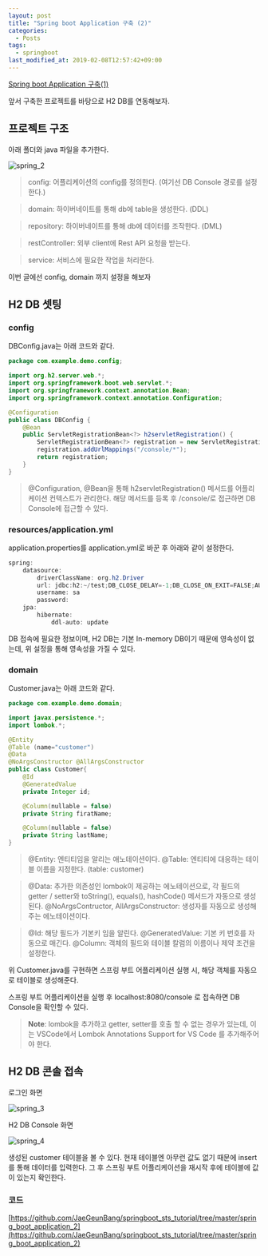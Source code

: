 ```yaml
---
layout: post
title: "Spring boot Application 구축 (2)"
categories:
  - Posts
tags:
  - springboot
last_modified_at: 2019-02-08T12:57:42+09:00
---
```


[Spring boot Application 구축(1)](https://jaegeunbang.github.io/web.springboot/Spring-Boot-Application-%EA%B5%AC%EC%B6%95(1))

앞서 구축한 프로젝트를 바탕으로 H2 DB를 연동해보자.

## 프로젝트 구조
아래 폴더와 java 파일을 추가한다.

![spring_2](https://user-images.githubusercontent.com/22383120/52461702-86aaed80-2bb3-11e9-9e7b-8720b4fa57ba.PNG)

> config: 어플리케이션의 config를 정의한다. (여기선 DB Console 경로를 설정한다.)

> domain: 하이버네이트를 통해 db에 table을 생성한다. (DDL)

> repository: 하이버네이트를 통해 db에 데이터를 조작한다. (DML)

> restController: 외부 client에 Rest API 요청을 받는다.

> service: 서비스에 필요한 작업을 처리한다.

이번 글에선 config, domain 까지 설정을 해보자

## H2 DB 셋팅
### config
DBConfig.java는 아래 코드와 같다.

```java
package com.example.demo.config;

import org.h2.server.web.*;
import org.springframework.boot.web.servlet.*;
import org.springframework.context.annotation.Bean;
import org.springframework.context.annotation.Configuration;

@Configuration
public class DBConfig {
	@Bean
	public ServletRegistrationBean<?> h2servletRegistration() {
        ServletRegistrationBean<?> registration = new ServletRegistrationBean<>(new WebServlet());
		registration.addUrlMappings("/console/*");
		return registration;
	}
}
```
> @Configuration, @Bean을 통해 h2servletRegistration() 메서드를 어플리케이션 컨텍스트가 관리한다. 해당 메서드를 등록 후 /console/로 접근하면 DB Console에 접근할 수 있다.

### resources/application.yml
application.properties를 application.yml로 바꾼 후 아래와 같이 설정한다.
```java
spring:
    datasource:
        driverClassName: org.h2.Driver
        url: jdbc:h2:~/test;DB_CLOSE_DELAY=-1;DB_CLOSE_ON_EXIT=FALSE;AUTO_RECONNECT=TRUE
        username: sa
        password:
    jpa:
        hibernate:
            ddl-auto: update
```
DB 접속에 필요한 정보이며, H2 DB는 기본 In-memory DB이기 때문에 영속성이 없는데, 위 설정을 통해 영속성을 가질 수 있다.

### domain
Customer.java는 아래 코드와 같다.
```java
package com.example.demo.domain;

import javax.persistence.*;
import lombok.*;

@Entity
@Table (name="customer")
@Data
@NoArgsConstructor @AllArgsConstructor
public class Customer{
    @Id
    @GeneratedValue
    private Integer id;

    @Column(nullable = false)
    private String firatName;

    @Column(nullable = false)
    private String lastName; 
}
```
> @Entity: 엔티티임을 알리는 애노테이션이다.
> @Table: 엔티티에 대응하는 테이블 이름을 지정한다. (table: customer)

>@Data: 추가한 의존성인 lombok이 제공하는 에노테이션으로, 각 필드의 getter / setter와 toString(), equals(), hashCode() 메서드가 자동으로 생성된다.
>@NoArgsContructor, AllArgsConstructor: 생성자를 자동으로 생성해주는 에노테이션이다.

> @Id: 해당 필드가 기본키 임을 알린다.
> @GeneratedValue: 기본 키 번호를 자동으로 매긴다.
> @Column: 객체의 필드와 테이블 칼럼의 이름이나 제약 조건을 설정한다.

위 Customer.java를 구현하면 스프링 부트 어플리케이션 실행 시, 해당 객체를 자동으로 테이블로 생성해준다.

스프링 부트 어플리케이션을 실행 후 localhost:8080/console 로 접속하면 DB Console을 확인할 수 있다.

> **Note**: lombok을 추가하고 getter, setter를 호출 할 수 없는 경우가 있는데, 이는 VSCode에서 Lombok Annotations Support for VS Code 를 추가해주어야 한다.

## H2 DB 콘솔 접속
로그인 화면

![spring_3](https://user-images.githubusercontent.com/22383120/52461711-91658280-2bb3-11e9-973d-c3f5ee1ea86a.PNG)

H2 DB Console 화면

![spring_4](https://user-images.githubusercontent.com/22383120/52461719-9aeeea80-2bb3-11e9-9146-8248126bae77.PNG)

생성된 customer 테이블을 볼 수 있다. 
현재 테이블엔 아무런 값도 없기 때문에 insert를 통해 데이터를 입력한다.
그 후 스프링 부트 어플리케이션을 재시작 후에 테이블에 값이 있는지 확인한다.


### 코드
[https://github.com/JaeGeunBang/springboot_sts_tutorial/tree/master/spring_boot_application_2](https://github.com/JaeGeunBang/springboot_sts_tutorial/tree/master/spring_boot_application_2)
